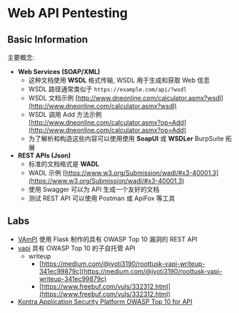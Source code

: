# Web API Pentesting

## Basic Information

主要概念:

* **Web Services (SOAP/XML)**
  * 这种文档使用 **WSDL** 格式传输, WSDL 用于生成和获取 Web 信息
  * WSDL 路径通常类似于 `https://example.com/api/?wsdl`
  * WSDL 文档示例 [http://www.dneonline.com/calculator.asmx?wsdl](http://www.dneonline.com/calculator.asmx?wsdl)
  * WSDL 调用 Add 方法示例 [http://www.dneonline.com/calculator.asmx?op=Add](http://www.dneonline.com/calculator.asmx?op=Add)
  * 为了解析和构造这些内容可以使用使用 **SoapUI** 或 **WSDLer** BurpSuite 拓展
* **REST APIs (Json)**
  * 标准的文档格式是 **WADL**
  * WADL 示例 [https://www.w3.org/Submission/wadl/#x3-40001.3](https://www.w3.org/Submission/wadl/#x3-40001.3)
  * 使用 Swagger 可以为 API 生成一个友好的文档
  * 测试 REST API 可以使用 Postman 或 ApiFox 等工具

## Labs

* [VAmPI](https://github.com/erev0s/VAmPI) 使用 Flask 制作的具有 OWASP Top 10 漏洞的 REST API
* &#x20;[vapi](https://github.com/roottusk/vapi) 具有 OWASP Top 10 的子自托管 API
  * writeup
    * [https://medium.com/@jyoti3190/roottusk-vapi-writeup-341ec99879c](https://medium.com/@jyoti3190/roottusk-vapi-writeup-341ec99879c)
    * [https://www.freebuf.com/vuls/332312.html](https://www.freebuf.com/vuls/332312.html)
* [Kontra Application Security Platform OWASP Top 10 for API](https://application.security/free/owasp-top-10-API)
